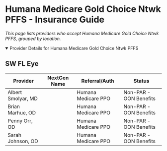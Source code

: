 # Humana Medicare Gold Choice Ntwk PFFS - Insurance Guide

*This page lists providers who accept Humana Medicare Gold Choice Ntwk PFFS, grouped by location.*

<details open><summary>Provider Details for Humana Medicare Gold Choice Ntwk PFFS</summary>

## SW FL Eye

| Provider | NextGen Name | Referral/Auth | Status |
|----------|-------------|--------------|--------|
| Albert Smolyar, MD |  | Humana Medicare PPO | Non-PAR -OON Benefits |
| Brian Marhue, OD |  | Humana Medicare PPO | Non-PAR -OON Benefits |
| Penny Orr, OD |  | Humana Medicare PPO | Non-PAR -OON Benefits |
| Sarah Johnson, OD |  | Humana Medicare PPO | Non-PAR -OON Benefits |

</details>

